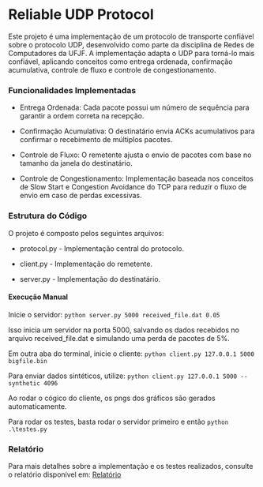 # Reliable UDP Protocol

Este projeto é uma implementação de um protocolo de transporte confiável sobre o protocolo UDP, desenvolvido como parte da disciplina de Redes de Computadores da UFJF. A implementação adapta o UDP para torná-lo mais confiável, aplicando conceitos como entrega ordenada, confirmação acumulativa, controle de fluxo e controle de congestionamento.

### Funcionalidades Implementadas

- Entrega Ordenada: Cada pacote possui um número de sequência para garantir a ordem correta na recepção.

- Confirmação Acumulativa: O destinatário envia ACKs acumulativos para confirmar o recebimento de múltiplos pacotes.

- Controle de Fluxo: O remetente ajusta o envio de pacotes com base no tamanho da janela do destinatário.

- Controle de Congestionamento: Implementação baseada nos conceitos de Slow Start e Congestion Avoidance do TCP para reduzir o fluxo de envio em caso de perdas excessivas.

### Estrutura do Código

O projeto é composto pelos seguintes arquivos:

- protocol.py - Implementação central do protocolo.

- client.py - Implementação do remetente.

- server.py - Implementação do destinatário.


#### Execução Manual

Inicie o servidor: ```python server.py 5000 received_file.dat 0.05```

Isso inicia um servidor na porta 5000, salvando os dados recebidos no arquivo received_file.dat e simulando uma perda de pacotes de 5%.

Em outra aba do terminal, inicie o cliente: ```python client.py 127.0.0.1 5000 bigfile.bin```

Para enviar dados sintéticos, utilize: ```python client.py 127.0.0.1 5000 --synthetic 4096```

Ao rodar o cógico do cliente, os pngs dos gráficos são gerados automaticamente.

Para rodar os testes, basta rodar o servidor primeiro e então ```python .\testes.py```

### Relatório

Para mais detalhes sobre a implementação e os testes realizados, consulte o relatório disponível em: [Relatório](https://www.overleaf.com/read/tqfssgbfwdhb#768510)
